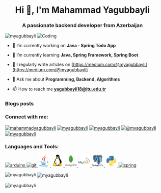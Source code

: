 <h1 align="center">Hi 👋, I'm Mahammad Yagubbayli</h1>
<h3 align="center">A passionate backend developer from Azerbaijan</h3>
<img align="right" alt="Coding" width="400" src="https://drive.google.com/file/d/1CeG-yup95kkMlsF96cjy4FqPiBJs7-Yz/view?usp=sharing">

<p align="left"> <img src="https://komarev.com/ghpvc/?username=myagubbayli&label=Profile%20views&color=0e75b6&style=flat" alt="myagubbayli" /> </p>

- 🔭 I’m currently working on **Java - Spring Todo App**

- 🌱 I’m currently learning **Java, Spring Framework, Spring Boot**

- 📝 I regularly write articles on [https://medium.com/@myagubbayli](https://medium.com/@myagubbayli)

- 💬 Ask me about **Programming, Backend, Algorithms**

- 📫 How to reach me **yagubbayli18@itu.edu.tr**

### Blogs posts
<!-- BLOG-POST-LIST:START -->
<!-- BLOG-POST-LIST:END -->

<h3 align="left">Connect with me:</h3>
<p align="left">
<a href="https://linkedin.com/in/mahammadyagubbayli" target="blank"><img align="center" src="https://raw.githubusercontent.com/rahuldkjain/github-profile-readme-generator/master/src/images/icons/Social/linked-in-alt.svg" alt="mahammadyagubbayli" height="30" width="40" /></a>
<a href="https://fb.com/myagubbayli" target="blank"><img align="center" src="https://raw.githubusercontent.com/rahuldkjain/github-profile-readme-generator/master/src/images/icons/Social/facebook.svg" alt="myagubbayli" height="30" width="40" /></a>
<a href="https://instagram.com/myagubbayli" target="blank"><img align="center" src="https://raw.githubusercontent.com/rahuldkjain/github-profile-readme-generator/master/src/images/icons/Social/instagram.svg" alt="myagubbayli" height="30" width="40" /></a>
<a href="https://medium.com/@myagubbayli" target="blank"><img align="center" src="https://raw.githubusercontent.com/rahuldkjain/github-profile-readme-generator/master/src/images/icons/Social/medium.svg" alt="@myagubbayli" height="30" width="40" /></a>
<a href="https://www.hackerrank.com/myagubbayli" target="blank"><img align="center" src="https://raw.githubusercontent.com/rahuldkjain/github-profile-readme-generator/master/src/images/icons/Social/hackerrank.svg" alt="myagubbayli" height="30" width="40" /></a>
</p>

<h3 align="left">Languages and Tools:</h3>
<p align="left"> <a href="https://www.arduino.cc/" target="_blank" rel="noreferrer"> <img src="https://cdn.worldvectorlogo.com/logos/arduino-1.svg" alt="arduino" width="40" height="40"/> </a> <a href="https://git-scm.com/" target="_blank" rel="noreferrer"> <img src="https://www.vectorlogo.zone/logos/git-scm/git-scm-icon.svg" alt="git" width="40" height="40"/> </a> <a href="https://www.java.com" target="_blank" rel="noreferrer"> <img src="https://raw.githubusercontent.com/devicons/devicon/master/icons/java/java-original.svg" alt="java" width="40" height="40"/> </a> <a href="https://www.linux.org/" target="_blank" rel="noreferrer"> <img src="https://raw.githubusercontent.com/devicons/devicon/master/icons/linux/linux-original.svg" alt="linux" width="40" height="40"/> </a> <a href="https://www.mongodb.com/" target="_blank" rel="noreferrer"> <img src="https://raw.githubusercontent.com/devicons/devicon/master/icons/mongodb/mongodb-original-wordmark.svg" alt="mongodb" width="40" height="40"/> </a> <a href="https://www.mysql.com/" target="_blank" rel="noreferrer"> <img src="https://raw.githubusercontent.com/devicons/devicon/master/icons/mysql/mysql-original-wordmark.svg" alt="mysql" width="40" height="40"/> </a> <a href="https://www.postgresql.org" target="_blank" rel="noreferrer"> <img src="https://raw.githubusercontent.com/devicons/devicon/master/icons/postgresql/postgresql-original-wordmark.svg" alt="postgresql" width="40" height="40"/> </a> <a href="https://www.python.org" target="_blank" rel="noreferrer"> <img src="https://raw.githubusercontent.com/devicons/devicon/master/icons/python/python-original.svg" alt="python" width="40" height="40"/> </a> <a href="https://spring.io/" target="_blank" rel="noreferrer"> <img src="https://www.vectorlogo.zone/logos/springio/springio-icon.svg" alt="spring" width="40" height="40"/> </a> </p>

<p><img align="left" src="https://github-readme-stats.vercel.app/api/top-langs?username=myagubbayli&show_icons=true&locale=en&layout=compact" alt="myagubbayli" /></p>

<p>&nbsp;<img align="center" src="https://github-readme-stats.vercel.app/api?username=myagubbayli&show_icons=true&locale=en" alt="myagubbayli" /></p>

<p><img align="center" src="https://github-readme-streak-stats.herokuapp.com/?user=myagubbayli&" alt="myagubbayli" /></p>
